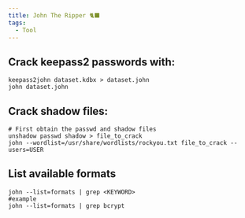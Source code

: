 ```yaml
---
title: John The Ripper 🐈‍⬛
tags:
  - Tool
---
```

## Crack keepass2 passwords with:

```shell
keepass2john dataset.kdbx > dataset.john
john dataset.john
```

## Crack shadow files:

```shell
# First obtain the passwd and shadow files
unshadow passwd shadow > file_to_crack
john --wordlist=/usr/share/wordlists/rockyou.txt file_to_crack --users=USER
```

## List available formats

```shell
john --list=formats | grep <KEYWORD>
#example
john --list=formats | grep bcrypt
```